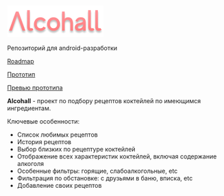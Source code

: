 ![logo](Alcohall.png)

Репозиторий для android-разработки

[Roadmap](https://docs.google.com/document/d/15bXLmbtc881bv2jt1gGz0ecm2aCsXS1C6TJivLX6Tbs/edit?usp=sharing)

[Прототип](https://www.figma.com/proto/hZVYO5mYISRsu7l3EePGMc/Alcohall?node-id=21%3A298&viewport=188,552,0.31530895829200745&scaling=scale-down)

[Превью прототипа](https://youtu.be/f8oXPCByr9Y)

<b>Alcohall</b> - проект по подбору рецептов коктейлей по имеющимся ингредиентам.

Ключевые особенности:
- Список любимых рецептов
- История рецептов
- Выбор близких по рецептуре коктейлей
- Отображение всех характеристик коктейлей, включая содержание алкоголя
- Особенные фильтры: горящие, слабоалкогольные, etc
- Фильтрация по обстановке: с друзьями в баню, вписка, etc
- Добавление своих рецептов

